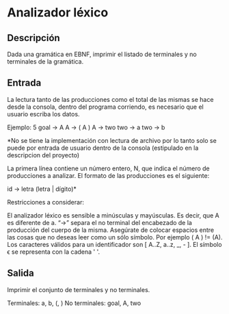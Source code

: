 # Analizador léxico


## Descripción
Dada una gramática en EBNF, imprimir el listado de terminales y no terminales de la gramática.

## Entrada

La lectura tanto de las producciones como el total de las mismas se hace desde la consola, dentro del programa corriendo, es necesario que el usuario escriba los datos.

Ejemplo:
5
goal -> A
A -> ( A )
A -> two
two -> a
two -> b

*No se tiene la implementación con lectura de archivo por lo tanto solo se puede por entrada de usuario dentro de la consola (estipulado en la descripcion del proyecto)

La primera línea contiene un número entero, N, que indica el número de producciones a analizar. El formato de las producciones es el siguiente:

id -> letra (letra | dígito)*

Restricciones a considerar:

El analizador léxico es sensible a minúsculas y mayúsculas. Es decir, que A es diferente de a.
“->” separa el no terminal del encabezado de la producción del cuerpo de la misma.
Asegúrate de colocar espacios entre las cosas que no deseas leer como un sólo símbolo. Por ejemplo ( A ) != (A).
Los caracteres válidos para un identificador son [ A..Z, a..z, _, - ]. El símbolo 
ϵ se representa con la cadena ' '.

## Salida
Imprimir el conjunto de terminales y no terminales.

Terminales: a, b, (, )
No terminales: goal, A, two

